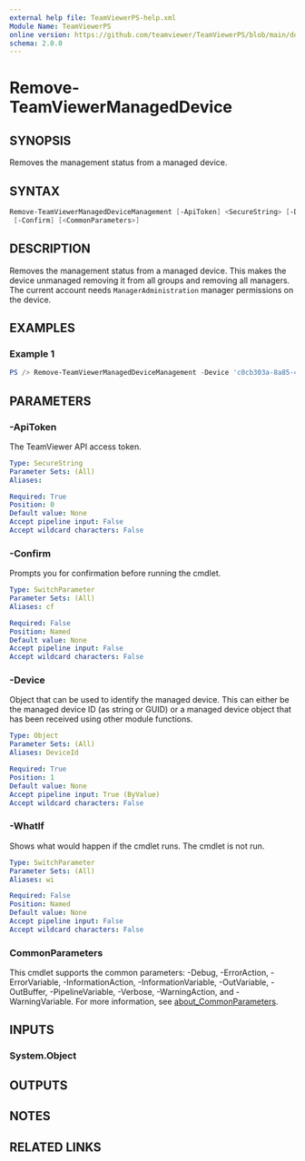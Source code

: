 ```yaml
---
external help file: TeamViewerPS-help.xml
Module Name: TeamViewerPS
online version: https://github.com/teamviewer/TeamViewerPS/blob/main/docs/commands/Remove-TeamViewerManagedDeviceManagement.md
schema: 2.0.0
---
```


# Remove-TeamViewerManagedDevice

## SYNOPSIS

Removes the management status from a managed device.

## SYNTAX

```powershell
Remove-TeamViewerManagedDeviceManagement [-ApiToken] <SecureString> [-Device] <Object> [-WhatIf]
 [-Confirm] [<CommonParameters>]
```

## DESCRIPTION

Removes the management status from a managed device.
This makes the device unmanaged removing it from all groups and removing all managers.
The current account needs `ManagerAdministration` manager permissions on the device. 

## EXAMPLES

### Example 1

```powershell
PS /> Remove-TeamViewerManagedDeviceManagement -Device 'c0cb303a-8a85-4e54-b657-a4757c791aef'
```

## PARAMETERS

### -ApiToken

The TeamViewer API access token.

```yaml
Type: SecureString
Parameter Sets: (All)
Aliases:

Required: True
Position: 0
Default value: None
Accept pipeline input: False
Accept wildcard characters: False
```

### -Confirm

Prompts you for confirmation before running the cmdlet.

```yaml
Type: SwitchParameter
Parameter Sets: (All)
Aliases: cf

Required: False
Position: Named
Default value: None
Accept pipeline input: False
Accept wildcard characters: False
```

### -Device

Object that can be used to identify the managed device.
This can either be the managed device ID (as string or GUID) or a managed device
object that has been received using other module functions.

```yaml
Type: Object
Parameter Sets: (All)
Aliases: DeviceId

Required: True
Position: 1
Default value: None
Accept pipeline input: True (ByValue)
Accept wildcard characters: False
```

### -WhatIf

Shows what would happen if the cmdlet runs.
The cmdlet is not run.

```yaml
Type: SwitchParameter
Parameter Sets: (All)
Aliases: wi

Required: False
Position: Named
Default value: None
Accept pipeline input: False
Accept wildcard characters: False
```

### CommonParameters

This cmdlet supports the common parameters: -Debug, -ErrorAction, -ErrorVariable, -InformationAction, -InformationVariable, -OutVariable, -OutBuffer, -PipelineVariable, -Verbose, -WarningAction, and -WarningVariable. For more information, see [about_CommonParameters](http://go.microsoft.com/fwlink/?LinkID=113216).

## INPUTS

### System.Object

## OUTPUTS

## NOTES

## RELATED LINKS
